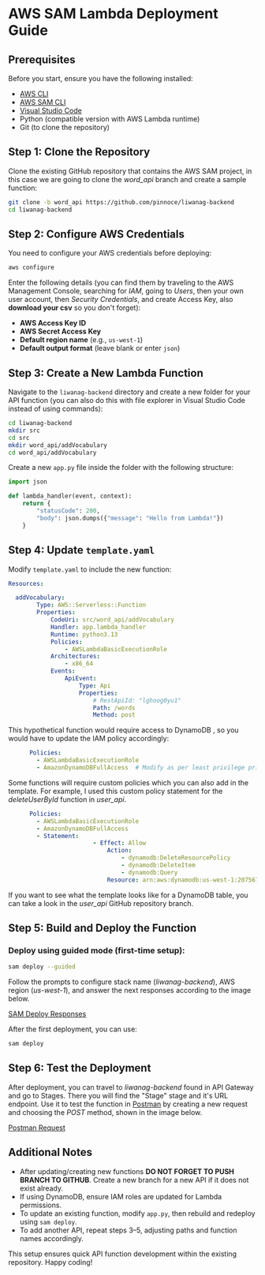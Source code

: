 ﻿# AWS SAM Lambda Deployment Guide

## Prerequisites

Before you start, ensure you have the following installed:

-   [AWS CLI](https://docs.aws.amazon.com/cli/latest/userguide/getting-started-install.html)
-   [AWS SAM CLI](https://docs.aws.amazon.com/serverless-application-model/latest/developerguide/install-sam-cli.html)
-   [Visual Studio Code](https://code.visualstudio.com/)
-   Python (compatible version with AWS Lambda runtime)
-   Git (to clone the repository)

## Step 1: Clone the Repository

Clone the existing GitHub repository that contains the AWS SAM project, in this case we are going to clone the *word_api* branch and create a sample function:

```sh
git clone -b word_api https://github.com/pinnoce/liwanag-backend
cd liwanag-backend
```

## Step 2: Configure AWS Credentials

You need to configure your AWS credentials before deploying:

```sh
aws configure
```
Enter the following details (you can find them by traveling to the AWS Management Console, searching for *IAM*, going to *Users*, then your own user account, then *Security Credentials*, and create Access Key, also **download your csv** so you don't forget):

-   **AWS Access Key ID**
-   **AWS Secret Access Key**
-   **Default region name** (e.g., `us-west-1`)
-   **Default output format** (leave blank or enter `json`)

## Step 3: Create a New Lambda Function

Navigate to the `liwanag-backend` directory and create a new folder for your API function (you can also do this with file explorer in Visual Studio Code instead of using commands):

```sh
cd liwanag-backend
mkdir src
cd src
mkdir word_api/addVocabulary
cd word_api/addVocabulary
```

Create a new `app.py` file inside the folder with the following structure:

```python
import json

def lambda_handler(event, context):
    return {
        "statusCode": 200,
        "body": json.dumps({"message": "Hello from Lambda!"})
    }
```

## Step 4: Update `template.yaml`

Modify `template.yaml` to include the new function:

```yaml
Resources:

  addVocabulary:
		Type: AWS::Serverless::Function
		Properties:
			CodeUri: src/word_api/addVocabulary
			Handler: app.lambda_handler
			Runtime: python3.13
			Policies:
				- AWSLambdaBasicExecutionRole
			Architectures:
				- x86_64
			Events:
				ApiEvent:
					Type: Api
					Properties:
						# RestApiId: "lghoog0yu1"
						Path: /words
						Method: post
```

This hypothetical function would require access to DynamoDB , so you would have to update the IAM policy accordingly:

```yaml
      Policies:
        - AWSLambdaBasicExecutionRole
        - AmazonDynamoDBFullAccess  # Modify as per least privilege principle
```
Some functions will require custom policies which you can also add in the template. For example, I used this custom policy statement for the *deleteUserById* function in *user_api*.
```yaml
      Policies:
        - AWSLambdaBasicExecutionRole
        - AmazonDynamoDBFullAccess
        - Statement:
						- Effect: Allow
							Action:
								- dynamodb:DeleteResourcePolicy
								- dynamodb:DeleteItem
								- dynamodb:Query
							Resource: arn:aws:dynamodb:us-west-1:207567790755:table/Users					
```
If you want to see what the template looks like for a DynamoDB table, you can take a look in the *user_api* GitHub repository branch.

## Step 5: Build and Deploy the Function

### Deploy using guided mode (first-time setup):

```sh
sam deploy --guided
```
Follow the prompts to configure stack name (*liwanag-backend*), AWS region (*us-west-1*), and answer the next responses according to the image below.  

[SAM Deploy Responses](https://photos.app.goo.gl/gusVPrfxuF6yhjzt5)

After the first deployment, you can use:

```sh
sam deploy
```

## Step 6: Test the Deployment

After deployment, you can travel to *liwanag-backend* found in API Gateway and go to Stages. There you will find the "Stage" stage and it's URL endpoint. Use it to test the function in [Postman](https://www.postman.com/) by creating a new request and choosing the *POST* method, shown in the image below.

[Postman Request](https://photos.app.goo.gl/oSKL1wxcKbXVnNeeA)

## Additional Notes

-	After updating/creating new functions **DO NOT FORGET TO PUSH BRANCH TO GITHUB**. Create a new branch for a new API if it does not exist already.
-   If using DynamoDB, ensure IAM roles are updated for Lambda permissions.
-   To update an existing function, modify `app.py`, then rebuild and redeploy using `sam deploy`.
-   To add another API, repeat steps 3–5, adjusting paths and function names accordingly.

This setup ensures quick API function development within the existing repository. Happy coding!
